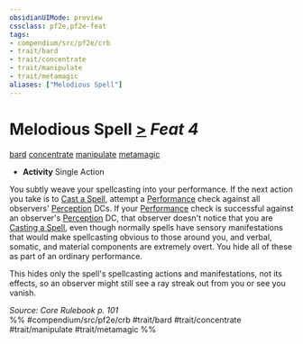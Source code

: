 ```yaml
---
obsidianUIMode: preview
cssclass: pf2e,pf2e-feat
tags:
- compendium/src/pf2e/crb
- trait/bard
- trait/concentrate
- trait/manipulate
- trait/metamagic
aliases: ["Melodious Spell"]
---
```

# Melodious Spell  [>](../../Rules/core-rulebook/chapter-9-playing-the-game.md#Actions "Single Action") *Feat 4*  
[bard](../../Rules/traits/bard.md)  [concentrate](../../Rules/traits/concentrate.md)  [manipulate](../../Rules/traits/manipulate.md)  [metamagic](../../Rules/traits/metamagic.md)  

- **Activity** Single Action

You subtly weave your spellcasting into your performance. If the next action you take is to [Cast a Spell](../../Rules/actions/cast-a-spell.md), attempt a [Performance](../skills.md#Performance) check against all observers' [Perception](../skills.md#Perception) DCs. If your [Performance](../skills.md#Performance) check is successful against an observer's [Perception](../skills.md#Perception) DC, that observer doesn't notice that you are [Casting a Spell](../../Rules/actions/cast-a-spell.md), even though normally spells have sensory manifestations that would make spellcasting obvious to those around you, and verbal, somatic, and material components are extremely overt. You hide all of these as part of an ordinary performance.

This hides only the spell's spellcasting actions and manifestations, not its effects, so an observer might still see a ray streak out from you or see you vanish.

*Source: Core Rulebook p. 101*  
%% #compendium/src/pf2e/crb #trait/bard #trait/concentrate #trait/manipulate #trait/metamagic %%